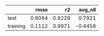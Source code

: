 |          |   rmse |     r2 |   avg_nll |
|:---------|-------:|-------:|----------:|
| test     | 0.6064 | 0.9229 |    0.7921 |
| training | 0.1112 | 0.9971 |   -0.4458 |